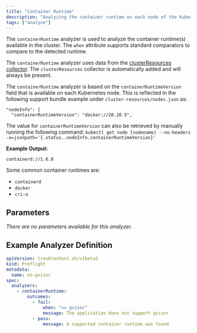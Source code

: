 ```yaml
---
title: "Container Runtime"
description: "Analyzing the container runtime on each node of the Kubernetes cluster"
tags: ["analyze"]
---
```



The `containerRuntime` analyzer is used to analyze the container runtime(s) available in the cluster.
The `when` attribute supports standard comparators to compare to the detected runtime.

The `containerRuntime` analyzer uses data from the [clusterResources collector](https://troubleshoot.sh/collect/cluster-resources).
The `clusterResources` collector is automatically added and will always be present.

The `containerRuntime` analyzer is based on the `containerRuntimeVersion` field that is available on each Kubernetes node. 
This is reflected in the following support bundle example under `cluster-resources/nodes.json` as:

```
"nodeInfo": {
  "containerRuntimeVersion": "docker://20.10.5",
```

The value for `containerRuntimeVersion` can also be retrieved by manually running the following command:
`kubectl get node [nodename] --no-headers -o=jsonpath='{.status..nodeInfo.containerRuntimeVersion}'`

**Example Output:**

`containerd://1.6.8`

Some common container runtimes are:
 - `containerd`
 - `docker`
 - `cri-o`

## Parameters

*There are no parameters available for this analyzer.*

## Example Analyzer Definition

```yaml
apiVersion: troubleshoot.sh/v1beta2
kind: Preflight
metadata:
  name: no-gvisor
spec:
  analyzers:
    - containerRuntime:
        outcomes:
          - fail:
              when: "== gvisor"
              message: The application does not support gvisor
          - pass:
              message: A supported container runtime was found
```

